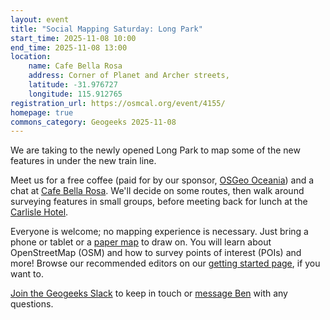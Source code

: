 ```yaml
---
layout: event
title: "Social Mapping Saturday: Long Park"
start_time: 2025-11-08 10:00
end_time: 2025-11-08 13:00
location:
    name: Cafe Bella Rosa
    address: Corner of Planet and Archer streets, 
    latitude: -31.976727
    longitude: 115.912765
registration_url: https://osmcal.org/event/4155/
homepage: true
commons_category: Geogeeks 2025-11-08
---
```


We are taking to the newly opened Long Park to map some of the new features in under the new train line.

Meet us for a free coffee (paid for by our sponsor, [OSGeo Oceania][osgeo]) and a chat at [Cafe Bella Rosa][cafe].
We'll decide on some routes, then walk around surveying features in small groups, before meeting back for lunch at the [Carlisle Hotel][pub].

Everyone is welcome; no mapping experience is necessary. Just bring a phone or tablet or a [paper map](https://fieldpapers.org/) to draw on.
You will learn about OpenStreetMap (OSM) and how to survey points of interest (POIs) and more!  Browse our recommended editors on our [getting started page][osm-start], if you want to.


[Join the Geogeeks Slack][slack] to keep in touch or [message Ben][msg-ben] with any questions.

[cafe]: https://www.openstreetmap.org/node/13253418027
[pub]: https://www.openstreetmap.org/way/1088798458
[osgeo]: https://osgeo-oceania.org/
[msg-ben]: https://www.openstreetmap.org/message/new/BudgieInWA
[osm-start]: https://wiki.openstreetmap.org/wiki/Perth/Social_Mapping_Sunday#Getting_Started
[slack]: https://geogeeks.org/#contact
